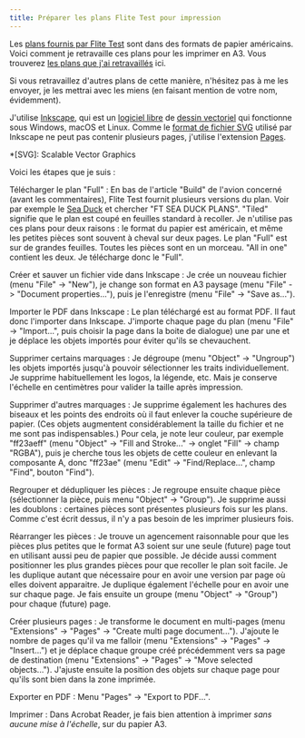 ```yaml
---
title: Préparer les plans Flite Test pour impression
---
```


Les [plans fournis par Flite Test](http://flitetest.com/free-build-plans/) sont dans des formats de papier américains.
Voici comment je retravaille ces plans pour les imprimer en A3.
Vous trouverez [les plans que j'ai retravaillés](/les-avions-d-internet/) ici.

Si vous retravaillez d'autres plans de cette manière, n'hésitez pas à me les envoyer, je les mettrai avec les miens (en faisant mention de votre nom, évidemment).

J'utilise [Inkscape](https://inkscape.org/fr/), qui est un [logiciel libre](https://fr.wikipedia.org/wiki/Logiciel_libre) de [dessin vectoriel](https://fr.wikipedia.org/wiki/Image_vectorielle) qui fonctionne sous Windows, macOS et Linux.
Comme le [format de fichier SVG](https://fr.wikipedia.org/wiki/Scalable_Vector_Graphics) utilisé par Inkscape ne peut pas contenir plusieurs pages, j'utilise l'extension [Pages](https://sourceforge.net/projects/inkscape-pages/).

*[SVG]: Scalable Vector Graphics

Voici les étapes que je suis&nbsp;:

Télécharger le plan "Full"
: En bas de l'article "Build" de l'avion concerné (avant les commentaires), Flite Test fournit plusieurs versions du plan.
Voir par exemple le [Sea Duck](flitetest.com/articles/ft-sea-duck-build) et chercher "FT SEA DUCK PLANS".
"Tiled" signifie que le plan est coupé en feuilles standard à recoller.
Je n'utilise pas ces plans pour deux raisons&nbsp;: le format du papier est américain, et même les petites pièces sont souvent à cheval sur deux pages.
Le plan "Full" est sur de grandes feuilles.
Toutes les pièces sont en un morceau.
"All in one" contient les deux.
Je télécharge donc le "Full".

Créer et sauver un fichier vide dans Inkscape
: Je crée un nouveau fichier (menu "File" -> "New"),
je change son format en A3 paysage (menu "File" -> "Document properties..."),
puis je l'enregistre (menu "File" -> "Save as...").

Importer le PDF dans Inkscape
: Le plan téléchargé est au format PDF.
Il faut donc l'importer dans Inkscape.
J'importe chaque page du plan (menu "File" -> "Import...", puis choisir la page dans la boite de dialogue) une par une et je déplace les objets importés pour éviter qu'ils se chevauchent.

Supprimer certains marquages
: Je dégroupe (menu "Object" -> "Ungroup") les objets importés jusqu'à pouvoir sélectionner les traits individuellement.
Je supprime habituellement les logos, la légende, etc.
Mais je conserve l'échelle en centimètres pour valider la taille après impression.

Supprimer d'autres marquages
: Je supprime également les hachures des biseaux et les points des endroits où il faut enlever la couche supérieure de papier.
(Ces objets augmentent considérablement la taille du fichier et ne me sont pas indispensables.)
Pour cela, je note leur couleur, par exemple "ff23aeff" (menu "Object" -> "Fill and Stroke..." -> onglet "Fill" -> champ "RGBA"), puis je cherche tous les objets de cette couleur en enlevant la composante A, donc "ff23ae" (menu "Edit" -> "Find/Replace...", champ "Find", bouton "Find").

Regrouper et dédupliquer les pièces
: Je regroupe ensuite chaque pièce (sélectionner la pièce, puis menu "Object" -> "Group").
Je supprime aussi les doublons&nbsp;: certaines pièces sont présentes plusieurs fois sur les plans.
Comme c'est écrit dessus, il n'y a pas besoin de les imprimer plusieurs fois.

Réarranger les pièces
: Je trouve un agencement raisonnable pour que les pièces plus petites que le format A3 soient sur une seule (future) page tout en utilisant aussi peu de papier que possible.
Je décide aussi comment positionner les plus grandes pièces pour que recoller le plan soit facile.
Je les duplique autant que nécessaire pour en avoir une version par page où elles doivent apparaitre.
Je duplique également l'échelle pour en avoir une sur chaque page.
Je fais ensuite un groupe (menu "Object" -> "Group") pour chaque (future) page.

Créer plusieurs pages
: Je transforme le document en multi-pages (menu "Extensions" -> "Pages" -> "Create multi page document...").
J'ajoute le nombre de pages qu'il va me falloir (menu "Extensions" -> "Pages" -> "Insert...") et je déplace chaque groupe créé précédemment vers sa page de destination (menu "Extensions" -> "Pages" -> "Move selected objects...").
J'ajuste ensuite la position des objets sur chaque page pour qu'ils sont bien dans la zone imprimée.

Exporter en PDF
: Menu "Pages" -> "Export to PDF...".

Imprimer
: Dans Acrobat Reader, je fais bien attention à imprimer *sans aucune mise à l'échelle*, sur du papier A3.
